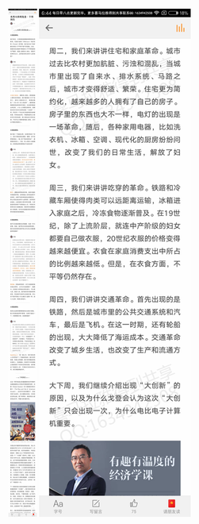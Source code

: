 ![](../../images/2017年07月/HF0703本周大局观复盘｜下周预告.jpg)
![](../../images/2017年07月/HF0703本周大局观复盘｜下周预告2.jpg)
